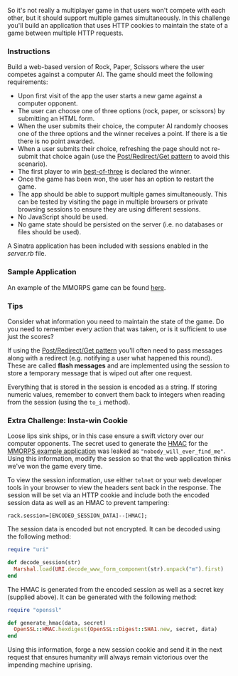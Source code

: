 So it's not really a multiplayer game in that users won't compete with each other, but it should support multiple games simultaneously. In this challenge you'll build an application that uses HTTP cookies to maintain the state of a game between multiple HTTP requests.

### Instructions

Build a web-based version of Rock, Paper, Scissors where the user competes against a computer AI. The game should meet the following requirements:

* Upon first visit of the app the user starts a new game against a computer opponent.
* The user can choose one of three options (rock, paper, or scissors) by submitting an HTML form.
* When the user submits their choice, the computer AI randomly chooses one of the three options and the winner receives a point. If there is a tie there is no point awarded.
* When a user submits their choice, refreshing the page should not re-submit that choice again (use the [Post/Redirect/Get pattern](http://en.wikipedia.org/wiki/Post/Redirect/Get) to avoid this scenario).
* The first player to win [best-of-three](http://en.wikipedia.org/wiki/Playoff_format#Best-of_formats) is declared the winner.
* Once the game has been won, the user has an option to restart the game.
* The app should be able to support multiple games simultaneously. This can be tested by visiting the page in multiple browsers or private browsing sessions to ensure they are using different sessions.
* No JavaScript should be used.
* No game state should be persisted on the server (i.e. no databases or files should be used).

A Sinatra application has been included with sessions enabled in the *server.rb* file.

### Sample Application

An example of the MMORPS game can be found [here](http://mmorps.herokuapp.com/).

### Tips

Consider what information you need to maintain the state of the game. Do you need to remember every action that was taken, or is it sufficient to use just the scores?

If using the [Post/Redirect/Get pattern](http://en.wikipedia.org/wiki/Post/Redirect/Get) you'll often need to pass messages along with a redirect (e.g. notifying a user what happened this round). These are called **flash messages** and are implemented using the session to store a temporary message that is wiped out after one request.

Everything that is stored in the session is encoded as a string. If storing numeric values, remember to convert them back to integers when reading from the session (using the `to_i` method).

### Extra Challenge: Insta-win Cookie

Loose lips sink ships, or in this case ensure a swift victory over our computer opponents. The secret used to generate the [HMAC](http://en.wikipedia.org/wiki/Hash-based_message_authentication_code) for the [MMORPS example application](http://mmorps.herokuapp.com/) was leaked as `"nobody_will_ever_find_me"`. Using this information, modify the session so that the web application thinks we've won the game every time.

To view the session information, use either `telnet` or your web developer tools in your browser to view the headers sent back in the response. The session will be set via an HTTP cookie and include both the encoded session data as well as an HMAC to prevent tampering:

```no-highlight
rack.session=[ENCODED_SESSION_DATA]--[HMAC];
```

The session data is encoded but not encrypted. It can be decoded using the following method:

```ruby
require "uri"

def decode_session(str)
  Marshal.load(URI.decode_www_form_component(str).unpack("m").first)
end
```

The HMAC is generated from the encoded session as well as a secret key (supplied above). It can be generated with the following method:

```ruby
require "openssl"

def generate_hmac(data, secret)
  OpenSSL::HMAC.hexdigest(OpenSSL::Digest::SHA1.new, secret, data)
end
```

Using this information, forge a new session cookie and send it in the next request that ensures humanity will always remain victorious over the impending machine uprising.
